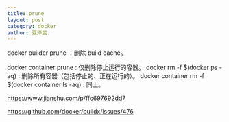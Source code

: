 ```yaml
---
title: prune
layout: post
category: docker
author: 夏泽民
---
```

docker builder prune ：删除 build cache。

docker container prune : 仅删除停止运行的容器。
docker rm -f $(docker ps -aq) : 删除所有容器（包括停止的、正在运行的）。
docker container rm -f $(docker container ls -aq) : 同上。
<!-- more -->
https://www.jianshu.com/p/ffc697692dd7

https://github.com/docker/buildx/issues/476


